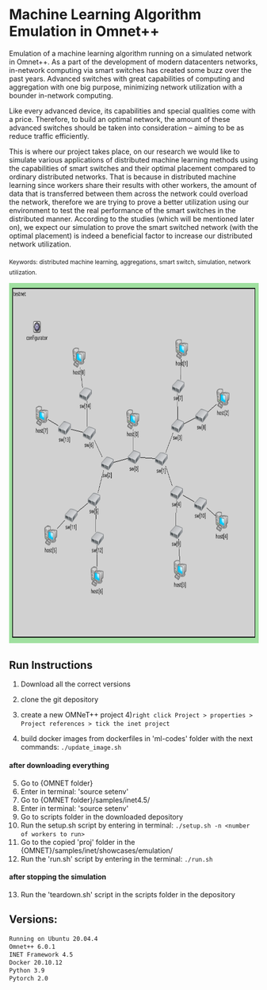 # Machine Learning Algorithm Emulation in Omnet++
Emulation of a machine learning algorithm running on a simulated network in Omnet++.
As a part of the development of modern datacenters networks, in-network computing via smart switches has created some buzz over the past years. Advanced switches with great capabilities of computing and aggregation with one big purpose, minimizing network utilization with a bounder in-network computing. 

Like every advanced device, its capabilities and special qualities come with a price. Therefore, to build an optimal network, the amount of these advanced switches should be taken into consideration – aiming to be as reduce traffic efficiently. 

This is where our project takes place, on our research we would like to simulate various applications of distributed machine learning methods using the capabilities of smart switches and their optimal placement compared to ordinary distributed networks.
That is because in distributed machine learning since workers share their results with other workers, the amount of data that is transferred between them across the network could overload the network, therefore we are trying to prove a better utilization using our environment to test the real performance of the smart switches in the distributed manner.
According to the studies (which will be mentioned later on), we expect our simulation to prove the smart switched network (with the optimal placement) is indeed a beneficial factor to increase our distributed network utilization.

<sub>Keywords: distributed machine learning, aggregations, smart switch, simulation, network utilization.</sub>


<img src="https://github.com/SeanEti/ML-Omnetpp-emulation/blob/master/Project_base_topology.png" width="797" height="727" class="center"/>

## Run Instructions
1) Download all the correct versions
2) clone the git depository
3) create a new OMNeT++ project
4)`right click Project > properties > Project references > tick the inet project`

5) build docker images from dockerfiles in 'ml-codes' folder with the next commands:
`
./update_image.sh
`

#### after downloading everything
5) Go to {OMNET folder}
6) Enter in terminal: 'source setenv'
7) Go to {OMNET folder}/samples/inet4.5/
8) Enter in terminal: 'source setenv'
9) Go to scripts folder in the downloaded depository
10) Run the setup.sh script by entering in terminal: 
`
./setup.sh -n <number of workers to run>
`
11) Go to the copied 'proj' folder in the {OMNET}/samples/inet/showcases/emulation/
12) Run the 'run.sh' script by entering in the terminal: 
`
./run.sh
`

#### after stopping the simulation
13) Run the 'teardown.sh' script in the scripts folder in the depository

##  Versions:
    Running on Ubuntu 20.04.4
    Omnet++ 6.0.1
    INET Framework 4.5
    Docker 20.10.12
    Python 3.9
    Pytorch 2.0
    

